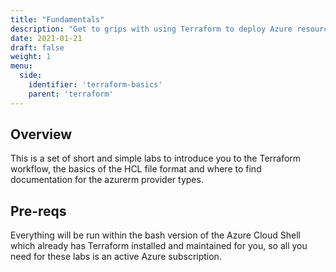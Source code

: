```yaml
---
title: "Fundamentals"
description: "Get to grips with using Terraform to deploy Azure resources."
date: 2021-01-21
draft: false
weight: 1
menu:
  side:
    identifier: 'terraform-basics'
    parent: 'terraform'
---
```


## Overview

This is a set of short and simple labs to introduce you to the Terraform workflow, the basics of the HCL file format and where to find documentation for the azurerm provider types.

## Pre-reqs

Everything will be run within the bash version of the Azure Cloud Shell which already has Terraform installed and maintained for you, so all you need for these labs is an active Azure subscription.

